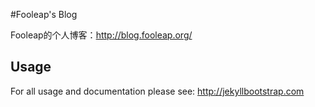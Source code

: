 #Fooleap's Blog

Fooleap的个人博客：http://blog.fooleap.org/

## Usage

For all usage and documentation please see: <http://jekyllbootstrap.com>

